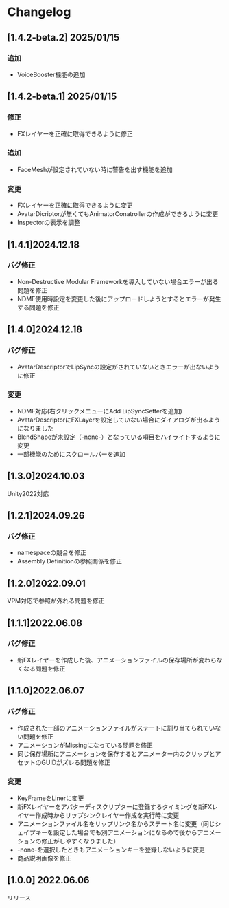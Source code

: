 # Changelog

## [1.4.2-beta.2] 2025/01/15
### 追加
* VoiceBooster機能の追加

## [1.4.2-beta.1] 2025/01/15
### 修正
* FXレイヤーを正確に取得できるように修正
### 追加
* FaceMeshが設定されていない時に警告を出す機能を追加
### 変更
* FXレイヤーを正確に取得できるように変更
* AvatarDicriptorが無くてもAnimatorConatrollerの作成ができるように変更
* Inspectorの表示を調整

## [1.4.1]2024.12.18
### バグ修正
* Non-Destructive Modular Frameworkを導入していない場合エラーが出る問題を修正
* NDMF使用時設定を変更した後にアップロードしようとするとエラーが発生する問題を修正

## [1.4.0]2024.12.18
### バグ修正
* AvatarDescriptorでLipSyncの設定がされていないときエラーが出ないように修正
### 変更
* NDMF対応(右クリックメニューにAdd LipSyncSetterを追加)
* AvatarDescriptorにFXLayerを設定していない場合にダイアログが出るようになりました
* BlendShapeが未設定（-none-）となっている項目をハイライトするように変更
* 一部機能のためにスクロールバーを追加

## [1.3.0]2024.10.03
Unity2022対応

## [1.2.1]2024.09.26
### バグ修正
* namespaceの競合を修正
* Assembly Definitionの参照関係を修正

## [1.2.0]2022.09.01
VPM対応で参照が外れる問題を修正

## [1.1.1]2022.06.08
### バグ修正
* 新FXレイヤーを作成した後、アニメーションファイルの保存場所が変わらなくなる問題を修正

## [1.1.0]2022.06.07
### バグ修正
* 作成された一部のアニメーションファイルがステートに割り当てられていない問題を修正
* アニメーションがMissingになっている問題を修正
* 同じ保存場所にアニメーションを保存するとアニメーター内のクリップとアセットのGUIDがズレる問題を修正
### 変更
* KeyFrameをLinerに変更
* 新FXレイヤーをアバターディスクリプターに登録するタイミングを新FXレイヤー作成時からリップシンクレイヤー作成を実行時に変更
* アニメーションファイル名をリップリンク名からステート名に変更（同じシェイプキーを設定した場合でも別アニメーションになるので後からアニメーションの修正がしやすくなりました）
* -none-を選択したときもアニメーションキーを登録しないように変更
* 商品説明画像を修正

## [1.0.0] 2022.06.06
リリース
